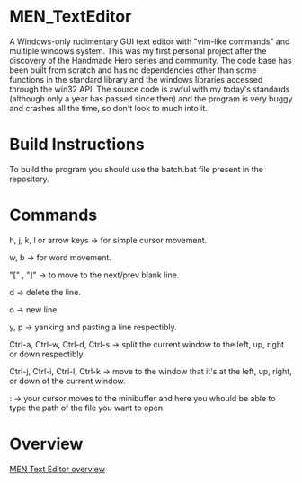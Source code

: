 # MEN_TextEditor
A Windows-only rudimentary GUI text editor with "vim-like commands" and multiple windows system.
This was my first personal project after the discovery of the Handmade Hero series and community.
The code base has been built from scratch and has no dependencies other than some functions in the standard library and the windows libraries accessed through the win32 API.
The source code is awful with my today's standards (although only a year has passed since then) and the program is very buggy and crashes all the time, so don't look to much into it.

# Build Instructions
To build the program you should use the batch.bat file present in the repository.

# Commands 
h, j, k, l or arrow keys -> for simple cursor movement.

w, b -> for word movement.

 "[" , "]" -> to move to the next/prev blank line.

d -> delete the line.

o -> new line

y, p -> yanking and pasting a line respectibly.

Ctrl-a, Ctrl-w, Ctrl-d, Ctrl-s -> split the current window to the left, up, right or down respectibly.

Ctrl-j, Ctrl-i, Ctrl-l, Ctrl-k -> move to the window that it's at the left, up, right, or down of the current window.

: -> your cursor moves to the minibuffer and here you whould be able to type the path of the file you want to open.

# Overview
[MEN Text Editor overview](https://www.youtube.com/watch?v=GiVD-fpnp1U&ab_channel=JENYoutuber)
